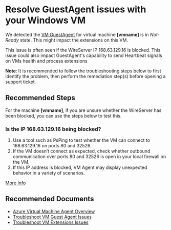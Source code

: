 <properties
  pagetitle="Resolve GuestAgent issues with your Windows VM"
  description=""
  service="microsoft.compute"
  resource="virtualmachines"
  ms.author="mnanda"
  selfhelptype="Generic"
  supporttopicids="32689203"
  productpesids="14749,16080"
  cloudenvironments="public,usnat,ussec,fairfax"
  disableclouds="blackforest,mooncake"
  articleid="e31a8ab2-857a-4d8e-85bf-cb9dc229ecb4"
  ownershipid="Compute_VirtualMachines_Content" />
# Resolve GuestAgent issues with your Windows VM

We detected the [VM GuestAgent](https://docs.microsoft.com/azure/virtual-machines/extensions/agent-windows) for virtual machine **<!--$vmname-->[vmname]<!--/$vmname-->** is in _Not-Ready_ state. This might impact the extensions on this VM.

This issue is often seen if the WireServer IP 168.63.129.16 is blocked. This issue could also impact GuestAgent's capability to send Heartbeat signals on VMs health and process extensions

**Note**: It is recommended to follow the troubleshooting steps below to first identify the problem, then perform the remediation step(s) before opening a support ticket.


## **Recommended Steps**

For the machine **<!--$vmname-->[vmname]<!--/$vmname-->**, if you are unsure whether the WireServer has been blocked, you can use the steps below to test this.


### Is the IP 168.63.129.16 being blocked?
1. Use a tool such as PsPing to test whether the VM can connect to 168.63.129.16 on ports 80 and 32526.
1. If the VM doesn’t connect as expected, check whether outbound communication over ports 80 and 32526 is open in your local firewall on the VM.
1. If this IP address is blocked, VM Agent may display unexpected behavior in a variety of scenarios.

[More Info](https://docs.microsoft.com/azure/virtual-network/what-is-ip-address-168-63-129-16)

## **Recommended Documents**

* [Azure Virtual Machine Agent Overview](https://docs.microsoft.com/azure/virtual-machines/extensions/agent-windows)
* [Troubleshoot VM Guest Agent Issues](https://docs.microsoft.com/azure/virtual-machines/troubleshooting/windows-azure-guest-agent)
* [Troubleshoot VM Extensions Issues](https://docs.microsoft.com/azure/virtual-machines/extensions/troubleshoot)